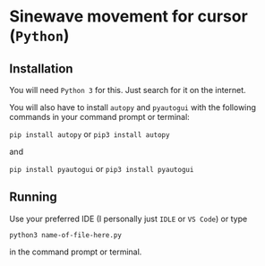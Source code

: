# Sinewave movement for cursor (```Python```)
## Installation
You will need ```Python 3``` for this. Just search for it on the internet.

You will also have to install ```autopy``` and ```pyautogui``` with the following commands in your command prompt or terminal:

```pip install autopy``` or ```pip3 install autopy```

and

```pip install pyautogui``` or ```pip3 install pyautogui```
## Running
Use your preferred IDE (I personally just ```IDLE``` or ```VS Code```) or type

```python3 name-of-file-here.py```

in the command prompt or terminal.

